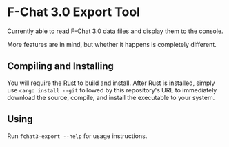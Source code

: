# F-Chat 3.0 Export Tool
Currently able to read F-Chat 3.0 data files and display them to the console.

More features are in mind, but whether it happens is completely different.
## Compiling and Installing
You will require the [Rust](https://www.rust-lang.org/) to build and install.
After Rust is installed, simply use `cargo install --git` followed by this repository's URL to immediately download the source, compile, and install the executable to your system.

## Using
Run `fchat3-export --help` for usage instructions.